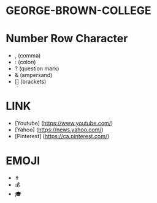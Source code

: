 # GEORGE-BROWN-COLLEGE
#  Number Row Character
- , (comma)
- : (colon)
- ? (question mark)
-  & (ampersand)
-  [] (brackets)

# LINK
- [Youtube] (https://www.youtube.com/)
- [Yahoo] (https://news.yahoo.com/)
- [Pinterest] (https://ca.pinterest.com/)

# EMOJI
- ✝️
- 💰
- 🎓
